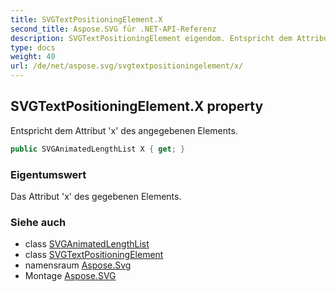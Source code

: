 ```yaml
---
title: SVGTextPositioningElement.X
second_title: Aspose.SVG für .NET-API-Referenz
description: SVGTextPositioningElement eigendom. Entspricht dem Attribut x des angegebenen Elements.
type: docs
weight: 40
url: /de/net/aspose.svg/svgtextpositioningelement/x/
---
```

## SVGTextPositioningElement.X property

Entspricht dem Attribut 'x' des angegebenen Elements.

```csharp
public SVGAnimatedLengthList X { get; }
```

### Eigentumswert

Das Attribut 'x' des gegebenen Elements.

### Siehe auch

* class [SVGAnimatedLengthList](../../../aspose.svg.datatypes/svganimatedlengthlist/)
* class [SVGTextPositioningElement](../)
* namensraum [Aspose.Svg](../../svgtextpositioningelement/)
* Montage [Aspose.SVG](../../../)


